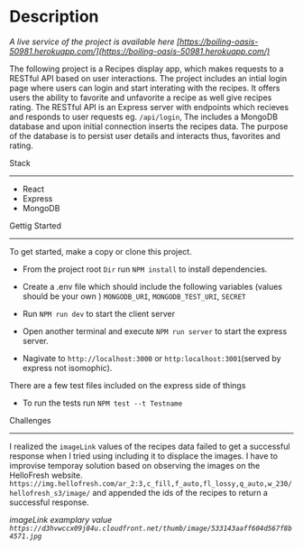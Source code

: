 # Description
_A live service of the project is available here [https://boiling-oasis-50981.herokuapp.com/](https://boiling-oasis-50981.herokuapp.com/)_

The following  project is a Recipes display app, which makes requests
to a RESTful API based on user interactions. The project includes an intial login page where users can login and start interating with the recipes. It offers users the ability to favorite and unfavorite a recipe as well give recipes rating. The RESTful API is
an Express server with endpoints which recieves and responds to user requests eg. `/api/login`, The includes a MongoDB database and upon initial connection inserts the recipes data. The purpose of the database is to persist user details and interacts thus, favorites and rating.

Stack
______

- React
- Express
- MongoDB


Gettig Started
_______________

To get started, make a copy or clone this project.

- From the project root `Dir` run `NPM install` to install dependencies.
- Create a .env file which should include the following variables (values should be your own ) `MONGODB_URI`, `MONGODB_TEST_URI`, `SECRET`
- Run `NPM run dev` to start the client server
- Open another terminal and execute `NPM run server` to start the express server.

- Nagivate to `http://localhost:3000`  or `http:localhost:3001`(served by express not isomophic).

There are a few test files included on the express side of things
- To run the tests run `NPM test --t Testname`

Challenges
__________

I realized the `imageLink` values of the recipes data failed to get a successful response
when I tried using including it to displace the images. 
I have to improvise temporay solution based on observing the
images on the HelloFresh website.
`https://img.hellofresh.com/ar_2:3,c_fill,f_auto,fl_lossy,q_auto,w_230/hellofresh_s3/image/` and appended the
ids of the recipes to return a successful response.

_imageLink examplary value `https://d3hvwccx09j84u.cloudfront.net/thumb/image/533143aaff604d567f8b4571.jpg`_
